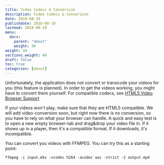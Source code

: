 ```yaml
---
title: Video Codecs & Conversion
description: Video Codecs & Conversion
date: 2018-08-19
publishdate: 2018-08-19
lastmod: 2018-08-19
menu:
  docs:
    parent: "about"
    weight: 40
weight: 40
sections_weight: 40
draft: false
toc: true
categories: [about]
---
```


Unfortunately, the application does not convert or transcode your videos for you (this feature is planned).
In order to get the videos working, you might have to convert them yourself. 
For compatible codecs, see [HTML5 Video Browser Support](https://en.wikipedia.org/wiki/HTML5_video#Browser_support)

If your videos won't play, make sure that they are HTML5 compatible. 
We will add video-conversion soon, but right now there is no conversion, so you have to rely on what your browser can handle.
A quick and easy test is to open a new empty browser-tab and drag&drop your video file in. 
If it shows up in a player, then it's a compatible format. If it downloads, it's incompatible.

You can convert you videos with FFMPEG. You can try this as a starting point: 

```
ffmpeg -i input.mkv -vcodec h264 -acodec aac -strict -2 output.mp4
```